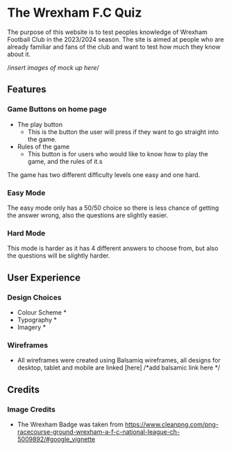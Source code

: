 # The Wrexham F.C Quiz

The purpose of this website is to test peoples knowledge of Wrexham Football Club in the 2023/2024 season. The site is aimed at people who are already familiar and fans of the club and want to test how much they know about it. 

/*insert images of mock up here*/

## Features 

### Game Buttons on home page
* The play button
    * This is the button the user will press if they want to go straight into the game.
* Rules of the game
    * This button is for users who would like to know how to play the game, and the rules of it.s


The game has two different difficulty levels one easy and one hard. 

### Easy Mode

The easy mode only has a 50/50 choice so there is less chance of getting the answer wrong, also the questions are slightly easier.

### Hard Mode

This mode is harder as it has 4 different answers to choose from, but also the questions will be slightly harder.

## User Experience


### Design Choices
* Colour Scheme
    * 
* Typography
    * 
* Imagery
    * 


### Wireframes
* All wireframes were created using Balsamiq wireframes, all designs for desktop, tablet and mobile are linked [here] /*add balsamic link here */



## Credits
### Image Credits
* The Wrexham Badge was taken from https://www.cleanpng.com/png-racecourse-ground-wrexham-a-f-c-national-league-ch-5009892/#google_vignette 